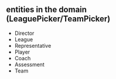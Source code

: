## entities in the domain (LeaguePicker/TeamPicker)
- Director
- League
- Representative
- Player
- Coach
- Assessment
- Team

